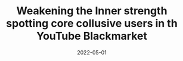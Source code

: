 ---
layout: publications
date: 2022-05-01
title: Weakening the Inner strength spotting core collusive users in th YouTube Blackmarket
venue: AAAI ICWSM
link: "https://ojs.aaai.org/index.php/ICWSM/article/view/19280/19052"
slides: 
poster: 
tldr: Investigated the collusive blackmarket on YouTube using graphs to identify the most influential users in the market!
authors: Hridoy Sankar Dutta*, Nirav Diwan*, Tanmoy Chakraborty
code: "https://github.com/nirav0999/ICWSM-2022-Spot-Core-Collusive-Youtube-BlackMarket"
---